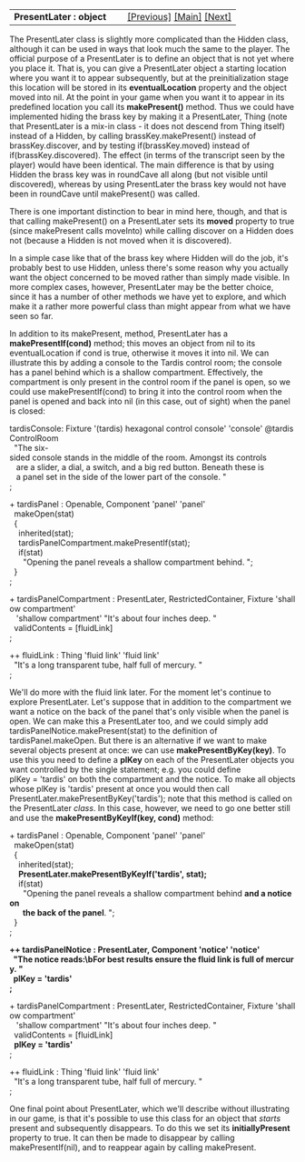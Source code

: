 <table width="100%" data-border="0" data-cellspacing="0"
data-cellpadding="3" data-bgcolor="#C0C0C0">
<colgroup>
<col style="width: 50%" />
<col style="width: 50%" />
</colgroup>
<tbody>
<tr>
<td style="text-align: left;"><strong>PresentLater : object<br />
</strong></td>
<td style="text-align: right;"><a href="hidden.htm">[Previous]</a> <a
href="generalintroduction.htm">[Main]</a> <a
href="gadgets-introduction.htm">[Next]</a></td>
</tr>
</tbody>
</table>

  
The PresentLater class is slightly more complicated than the Hidden
class, although it can be used in ways that look much the same to the
player. The official purpose of a PresentLater is to define an object
that is not yet where you place it. That is, you can give a PresentLater
object a starting location where you want it to appear subsequently, but
at the preinitialization stage this location will be stored in its
**eventualLocation** property and the object moved into nil. At the
point in your game when you want it to appear in its predefined location
you call its **makePresent()** method. Thus we could have implemented
hiding the brass key by making it a PresentLater, Thing (note that
PresentLater is a mix-in class - it does not descend from Thing itself)
instead of a Hidden, by calling brassKey.makePresent() instead of
brassKey.discover, and by testing if(brassKey.moved) instead of
if(brassKey.discovered). The effect (in terms of the transcript seen by
the player) would have been identical. The main difference is that by
using Hidden the brass key was in roundCave all along (but not visible
until discovered), whereas by using PresentLater the brass key would not
have been in roundCave until makePresent() was called.  
  
There is one important distinction to bear in mind here, though, and
that is that calling makePresent() on a PresentLater sets its **moved**
property to true (since makePresent calls moveInto) while calling
discover on a Hidden does not (because a Hidden is not moved when it is
discovered).  
  
In a simple case like that of the brass key where Hidden will do the
job, it's probably best to use Hidden, unless there's some reason why
you actually want the object concerned to be moved rather than simply
made visible. In more complex cases, however, PresentLater may be the
better choice, since it has a number of other methods we have yet to
explore, and which make it a rather more powerful class than might
appear from what we have seen so far.  
  
In addition to its makePresent, method, PresentLater has a
**makePresentIf(cond)** method; this moves an object from nil to its
eventualLocation if cond is true, otherwise it moves it into nil. We can
illustrate this by adding a console to the Tardis control room; the
console has a panel behind which is a shallow compartment. Effectively,
the compartment is only present in the control room if the panel is
open, so we could use makePresentIf(cond) to bring it into the control
room when the panel is opened and back into nil (in this case, out of
sight) when the panel is closed:  
  
tardisConsole: Fixture '(tardis) hexagonal control console' 'console' @tardisControlRoom  
  "The six-sided console stands in the middle of the room. Amongst its controls  
   are a slider, a dial, a
switch, and a big red button. Beneath these is  
   a panel set in the side of the lower part of the console. "  
;  
  
+ tardisPanel : Openable, Component 'panel' 'panel'  
  makeOpen(stat)  
  {  
    inherited(stat);  
    tardisPanelCompartment.makePresentIf(stat);      
    if(stat)  
      "Opening the panel reveals a shallow compartment behind. ";  
  }     
;  
  
+ tardisPanelCompartment : PresentLater, RestrictedContainer, Fixture 'shallow compartment'  
   'shallow compartment' "It's about four inches deep. "  
  validContents = \[fluidLink\]     
;  
  
++ fluidLink : Thing 'fluid link' 'fluid link'  
  "It's a long transparent tube, half full of mercury. "  
;  
  
We'll do more with the fluid link later. For the moment let's continue
to explore PresentLater. Let's suppose that in addition to the
compartment we want a notice on the back of the panel that's only
visible when the panel is open. We can make this a PresentLater too, and
we could simply add tardisPanelNotice.makePresent(stat) to the
definition of tardisPanel.makeOpen. But there is an alternative if we
want to make several objects present at once: we can use
**makePresentByKey(key)**. To use this you need to define a **plKey** on
each of the PresentLater objects you want controlled by the single
statement; e.g. you could define plKey = 'tardis' on both the
compartment and the notice. To make all objects whose plKey is 'tardis'
present at once you would then call
PresentLater.makePresentByKey('tardis'); note that this method is called
on the PresentLater *class*. In this case, however, we need to go one
better still and use the **makePresentByKeyIf(key, cond)** method:  
  
+ tardisPanel : Openable, Component 'panel' 'panel'  
  makeOpen(stat)  
  {  
    inherited(stat);  
    **PresentLater.makePresentByKeyIf('tardis', stat);**      
    if(stat)  
      "Opening the panel reveals a shallow compartment behind **and a notice on  
       the back of the panel**. ";  
  }     
;  
  
**++ tardisPanelNotice : PresentLater, Component 'notice' 'notice'  
  "The notice reads:\bFor best results ensure the fluid link is full of mercury. "  
  plKey = 'tardis'  
;**  
  
+ tardisPanelCompartment : PresentLater, RestrictedContainer, Fixture 'shallow compartment'  
   'shallow compartment' "It's about four inches deep. "  
  validContents = \[fluidLink\]     
  **plKey = 'tardis'**  
;  
  
++ fluidLink : Thing 'fluid link' 'fluid link'  
  "It's a long transparent tube, half full of mercury. "  
;  
  
One final point about PresentLater, which we'll describe without
illustrating in our game, is that it's possible to use this class for an
object that *starts* present and subsequently disappears. To do this we
set its **initiallyPresent** property to true. It can then be made to
disappear by calling makePresentIf(nil), and to reappear again by
calling makePresent.  
